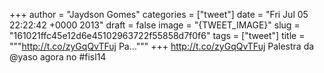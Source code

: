 
+++
author = "Jaydson Gomes"
categories = ["tweet"]
date = "Fri Jul 05 22:22:42 +0000 2013"
draft = false
image = "{TWEET_IMAGE}"
slug = "161021ffc45e12d6e45102963722f55858d7f0f6"
tags = ["tweet"]
title = """http://t.co/zyGqQvTFuj Pa..."""
+++
http://t.co/zyGqQvTFuj Palestra da @yaso agora no #fisl14
